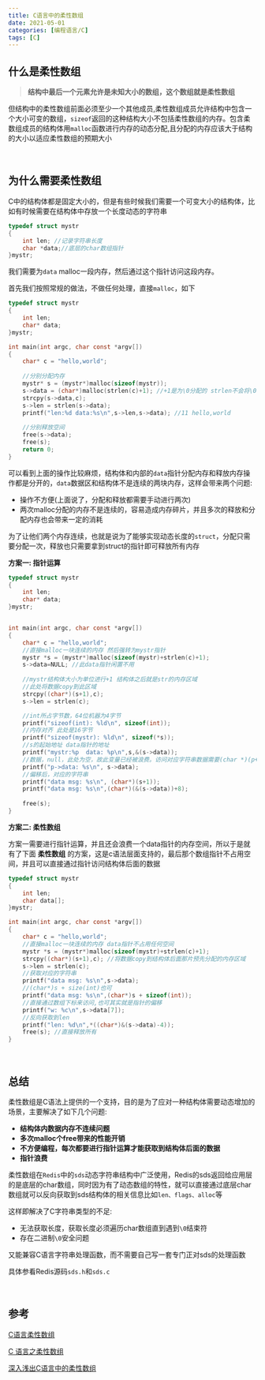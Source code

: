 ```yaml
---
title: C语言中的柔性数组
date: 2021-05-01
categories: [编程语言/C]
tags: [C]
---
```


## 什么是柔性数组

> **结构中最后一个元素允许是未知大小的数组，这个数组就是柔性数组**

但结构中的柔性数组前面必须至少一个其他成员,柔性数组成员允许结构中包含一个大小可变的数组，`sizeof`返回的这种结构大小不包括柔性数组的内存。包含柔数组成员的结构体用`malloc`函数进行内存的动态分配,且分配的内存应该大于结构的大小以适应柔性数组的预期大小

​    

## 为什么需要柔性数组

C中的结构体都是固定大小的，但是有些时候我们需要一个可变大小的结构体，比如有时候需要在结构体中存放一个长度动态的字符串

```c
typedef struct mystr
{
    int len; //记录字符串长度
    char *data;//底层的char数组指针
}mystr;
```

我们需要为`data` malloc一段内存，然后通过这个指针访问这段内存。

首先我们按照常规的做法，不做任何处理，直接`malloc`，如下

```c
typedef struct mystr
{
    int len;
    char* data;
}mystr;

int main(int argc, char const *argv[])
{
    char* c = "hello,world";
    
    //分别分配内存
    mystr* s = (mystr*)malloc(sizeof(mystr));
    s->data = (char*)malloc(strlen(c)+1); //+1是为\0分配的 strlen不会将\0计算进来
    strcpy(s->data,c);
    s->len = strlen(s->data);
    printf("len:%d data:%s\n",s->len,s->data); //11 hello,world
    
    //分别释放空间
    free(s->data);
    free(s);
    return 0;
}
```

可以看到上面的操作比较麻烦，结构体和内部的`data`指针分配内存和释放内存操作都是分开的，`data`数据区和结构体不是连续的两块内存，这样会带来两个问题:

- 操作不方便(上面说了，分配和释放都需要手动进行两次)
- 两次malloc分配的内存不是连续的，容易造成内存碎片，并且多次的释放和分配内存也会带来一定的消耗

为了让他们两个内存连续，也就是说为了能够实现动态长度的`struct`，分配只需要分配一次，释放也只需要拿到struct的指针即可释放所有内存

**方案一: 指针运算**

```c
typedef struct mystr
{
    int len;
    char* data;
}mystr;


int main(int argc, char const *argv[])
{
    char* c = "hello,world";
    //直接malloc一块连续的内存 然后强转为mystr指针
    mystr *s = (mystr*)malloc(sizeof(mystr)+strlen(c)+1);
    s->data=NULL; //此data指针闲置不用
    
    //mystr结构体大小为单位进行+1 结构体之后就是str的内存区域 
    //此处将数据copy到此区域
    strcpy((char*)(s+1),c);
    s->len = strlen(c);

    //int所占字节数，64位机器为4字节
    printf("sizeof(int): %ld\n", sizeof(int));
    //内存对齐 此处是16字节
    printf("sizeof(mystr): %ld\n", sizeof(*s));
    //s的起始地址 data指针的地址 
    printf("mystr:%p  data: %p\n",s,&(s->data));
    //数据，null，此处为空，故此变量已经被浪费。访问对应字符串数据需要(char *)(p+1)
    printf("p->data: %s\n", s->data);
    //偏移后，对应的字符串
    printf("data msg: %s\n", (char*)(s+1)); 
    printf("data msg: %s\n",(char*)(&(s->data))+8); 
    
    free(s);
}
```

**方案二: 柔性数组**

方案一需要进行指针运算，并且还会浪费一个data指针的内存空间，所以于是就有了下面 **柔性数组** 的方案，这是c语法层面支持的，最后那个数组指针不占用空间，并且可以直接通过指针访问结构体后面的数据

```c
typedef struct mystr
{
    int len;
    char data[];
}mystr;

int main(int argc, char const *argv[])
{
    char* c = "hello,world";
    //直接malloc一块连续的内存 data指针不占用任何空间
    mystr *s = (mystr*)malloc(sizeof(mystr)+strlen(c)+1);
    strcpy((char*)(s+1),c); //将数据copy到结构体后面那片预先分配的内存区域
    s->len = strlen(c);
    //获取对应的字符串
    printf("data msg: %s\n",s->data);    
    //(char*)s + size(int)也可
    printf("data msg: %s\n",(char*)s + sizeof(int));
    //直接通过数组下标来访问,也可其实就是指针的偏移
    printf("w: %c\n",s->data[7]);
	//反向获取到len
    printf("len: %d\n",*((char*)&(s->data)-4));
    free(s); //直接释放所有
}
```

​    

## 总结

柔性数组是C语法上提供的一个支持，目的是为了应对一种结构体需要动态增加的场景，主要解决了如下几个问题:

- **结构体内数据内存不连续问题**
- **多次malloc个free带来的性能开销**
- **不方便编程，每次都要进行指针运算才能获取到结构体后面的数据**
- **指针浪费**

柔性数组在`Redis`中的`sds`动态字符串结构中广泛使用，Redis的sds返回给应用层的是底层的char数组，同时因为有了动态数组的特性，就可以直接通过底层char数组就可以反向获取到sds结构体的相关信息比如`len、flags、alloc`等

这样即解决了C字符串类型的不足:

- 无法获取长度，获取长度必须遍历char数组直到遇到`\0`结束符
- 存在二进制`\0`安全问题

又能兼容C语言字符串处理函数，而不需要自己写一套专门正对sds的处理函数

具体参看Redis源码`sds.h`和`sds.c`

​    

## 参考

[C语言柔性数组](https://developer.aliyun.com/article/31693)

[C 语言之柔性数组](https://www.jianshu.com/p/686507f7b863)

[深入浅出C语言中的柔性数组](https://www.cnblogs.com/jinxiang1224/p/8468206.html)
